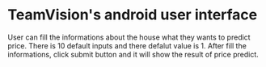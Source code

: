 # TeamVision's android user interface

User can fill the informations about the house what they wants to predict price.
There is 10 default inputs and there defalut value is 1.
After fill the informations, click submit button and it will show the result of price predict.
